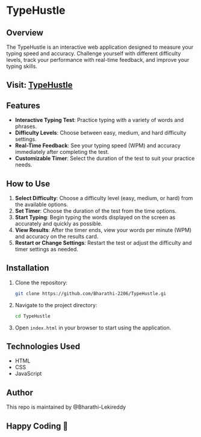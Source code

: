 # TypeHustle

## Overview

The TypeHustle is an interactive web application designed to measure your typing speed and accuracy. Challenge yourself with different difficulty levels, track your performance with real-time feedback, and improve your typing skills.

## Visit: [TypeHustle](https://type-hustle.vercel.app/)

## Features

- **Interactive Typing Test**: Practice typing with a variety of words and phrases.
- **Difficulty Levels**: Choose between easy, medium, and hard difficulty settings.
- **Real-Time Feedback**: See your typing speed (WPM) and accuracy immediately after completing the test.
- **Customizable Timer**: Select the duration of the test to suit your practice needs.

## How to Use

1. **Select Difficulty**: Choose a difficulty level (easy, medium, or hard) from the available options.
2. **Set Timer**: Choose the duration of the test from the time options.
3. **Start Typing**: Begin typing the words displayed on the screen as accurately and quickly as possible.
4. **View Results**: After the timer ends, view your words per minute (WPM) and accuracy on the results card.
5. **Restart or Change Settings**: Restart the test or adjust the difficulty and timer settings as needed.

## Installation

1. Clone the repository:
    ```bash
    git clone https://github.com/Bharathi-2206/TypeHustle.gi
    ```

2. Navigate to the project directory:
    ```bash
    cd TypeHustle
    ```

3. Open `index.html` in your browser to start using the application.

## Technologies Used

- HTML
- CSS
- JavaScript

## Author

This repo is maintained by @Bharathi-Lekireddy

## Happy Coding 🎈
